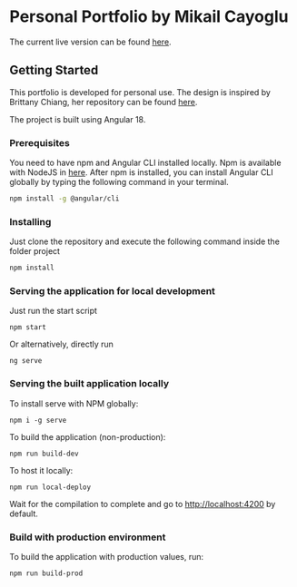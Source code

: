 # Personal Portfolio by Mikail Cayoglu
The current live version can be found [here](https://mikail-cayoglu.de).

## Getting Started

This portfolio is developed for personal use.
The design is inspired by Brittany Chiang, her repository can be found [here](https://github.com/bchiang7/v4).

The project is built using Angular 18.

### Prerequisites

You need to have npm and Angular CLI installed locally. Npm is available with NodeJS in [here](https://nodejs.org/).
After npm is installed, you can install Angular CLI globally by typing the following command in your terminal.

``` bash
npm install -g @angular/cli
```

### Installing

Just clone the repository and execute the following command inside the folder project

``` bash
npm install
```

### Serving the application for local development

Just run the start script

```
npm start
```

Or alternatively, directly run

```
ng serve
```

### Serving the built application locally

To install serve with NPM globally:

```
npm i -g serve
```

To build the application (non-production):

```
npm run build-dev
```

To host it locally:

```
npm run local-deploy
```

Wait for the compilation to complete and go to [http://localhost:4200](http://localhost:4200) by default.

### Build with production environment

To build the application with production values, run:

```
npm run build-prod
```
